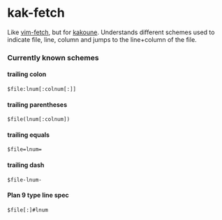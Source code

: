 # kak-fetch

Like [vim-fetch](https://github.com/wsdjeg/vim-fetch), but for [kakoune](https://kakoune.org).
Understands different schemes used to indicate file, line, column and jumps to the line+column of the file.

### Currently known schemes

#### trailing colon

`$file:lnum[:colnum[:]]`

#### trailing parentheses

`$file(lnum[:colnum])`

#### trailing equals

`$file=lnum=`

#### trailing dash

`$file-lnum-`

#### Plan 9 type line spec

`$file[:]#lnum`
